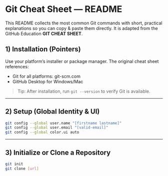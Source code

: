 # Git Cheat Sheet — README

This README collects the most common Git commands with short, practical explanations so you can copy & paste them directly. It is adapted from the GitHub Education **GIT CHEAT SHEET**.

## 1) Installation (Pointers)
Use your platform’s installer or package manager. The original cheat sheet references:
- Git for all platforms: git-scm.com
- GitHub Desktop for Windows/Mac

> Tip: After installation, run `git --version` to verify Git is available.

---

## 2) Setup (Global Identity & UI)

```bash
git config --global user.name "[firstname lastname]"
git config --global user.email "[valid-email]"
git config --global color.ui auto
```

---

## 3) Initialize or Clone a Repository

```bash
git init
git clone [url]
```

